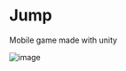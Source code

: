 # Jump

Mobile game made with unity

![image]([https://github.com/Gwf0/jump/blob/main/gif-jump.gif])
